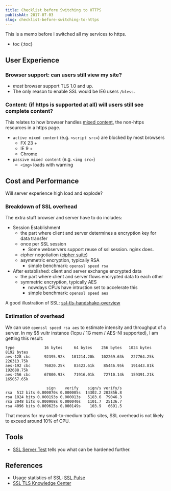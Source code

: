 ```yaml
---
title: Checklist before Switching to HTTPS
publishAt: 2017-07-03
slug: checklist-before-switching-to-https
---
```


This is a memo before I switched all my services to https.

- toc
  {:toc}

## User Experience

### Browser support: can users still view my site?

- _most_ browser support TLS 1.0 and up.
- The only reason to enable SSL would be IE6 users `/bless`.

### Content: (if https is supported at all) will users still see complete content?

This relates to how browser handles [mixed content](https://developer.mozilla.org/en-US/docs/Web/Security/Mixed_content),
the non-https resources in a https page.

- `active mixed content` (e.g. `<script src=`) are blocked by most browsers
  - FX 23 +
  - IE 9 +
  - Chrome
- `passive mixed content` (e.g. `<img src=`)
  - `<img>` loads with warning

## Cost and Performance

Will server experience high load and explode?

### Breakdown of SSL overhead

The extra stuff browser and server have to do includes:

- Session Establishment
  - the part where client and server determines a encryption key for data transfer
  - once per SSL session
    - Some webservers support reuse of ssl session. nginx does.
  - cipher negotiation ([cipher suite](https://en.wikipedia.org/wiki/Cipher_suite))
  - asymmetric encryption, typically RSA
    - simple benchmark: `openssl speed rsa`
- After established: client and server exchange encrypted data
  - the part where client and server flows encrypted data to each other
  - symmetric encryption, typically AES
    - nowdays CPUs have intrustion set to accelerate this
    - simple benchmark: `openssl speed aes`

A good illustration of SSL: [ssl-tls-handshake-overview](https://www.ssl.com/article/ssl-tls-handshake-overview/)

### Estimation of overhead

We can use `openssl speed rsa aes` to estimate intensity and throughput of a server.
In my \$5 vultr instance (1cpu / 1G mem / AES-NI supported), I am getting this result:

```text
type             16 bytes     64 bytes    256 bytes   1024 bytes   8192 bytes
aes-128 cbc      92395.92k   101214.20k   102269.63k   227764.25k   226313.75k
aes-192 cbc      76020.25k    83423.61k    85446.95k   191443.81k   192688.75k
aes-256 cbc      67800.93k    71916.01k    72710.14k   159391.21k   165057.65k

                  sign    verify    sign/s verify/s
rsa  512 bits 0.000070s 0.000005s  14302.2 203856.8
rsa 1024 bits 0.000193s 0.000013s   5183.6  79046.3
rsa 2048 bits 0.000908s 0.000040s   1101.7  25136.7
rsa 4096 bits 0.009625s 0.000149s    103.9   6691.5
```

That means for my small-to-medium traffic sites, SSL overhead is not likely to exceed around 10% of CPU.

## Tools

- [SSL Server Test](https://www.ssllabs.com/ssltest/index.html) tells you what can be hardened further.

## References

- Usage statistics of SSL: [SSL Pulse](https://www.ssllabs.com/ssl-pulse/)
- [SSL TLS Knowledge Center](https://www.owasp.org/index.php/SSL_TLS_Knowledge_Center)
